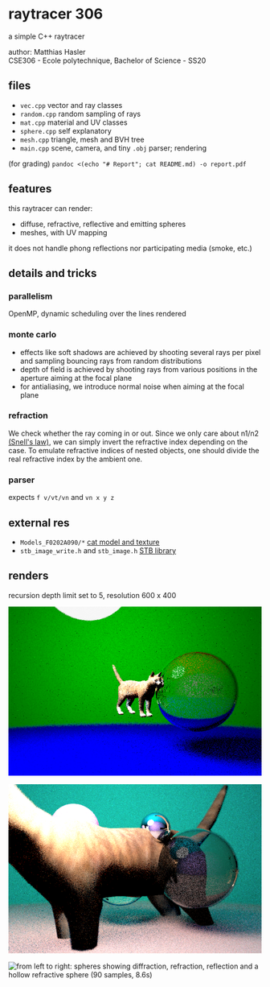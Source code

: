 # raytracer 306
a simple C++ raytracer  

author: Matthias Hasler  
CSE306 - Ecole polytechnique, Bachelor of Science - SS20  

## files
- `vec.cpp` vector and ray classes
- `random.cpp` random sampling of rays
- `mat.cpp` material and UV classes
- `sphere.cpp` self explanatory
- `mesh.cpp` triangle, mesh and BVH tree
- `main.cpp` scene, camera, and tiny `.obj` parser; rendering

(for grading)
`pandoc <(echo "# Report"; cat README.md) -o report.pdf`

## features
this raytracer can render:

- diffuse, refractive, reflective and emitting spheres
- meshes, with UV mapping

it does not handle phong reflections nor participating media (smoke, etc.)

## details and tricks
### parallelism
OpenMP, dynamic scheduling over the lines rendered

### monte carlo
- effects like soft shadows are achieved by shooting
several rays per pixel and sampling bouncing rays from random distributions
- depth of field is achieved by shooting rays from various positions
in the aperture aiming at the focal plane
- for antialiasing, we introduce normal noise when aiming at the focal plane

### refraction
We check whether the ray coming in or out.
Since we only care about n1/n2
[(Snell's law)](https://en.wikipedia.org/wiki/Snell%27s_law),
we can simply invert the refractive index depending on the case.
To emulate refractive indices of nested objects,
one should divide the real refractive index
by the ambient one.

### parser
expects `f v/vt/vn` and `vn x y z`

## external res
- `Models_F0202A090/*`
[cat model and texture](http://www.cadnav.com/3d-models/model-47556.html)
- `stb_image_write.h` and `stb_image.h`
[STB library](https://github.com/nothings/stb)

## renders
recursion depth limit set to 5, resolution 600 x 400

![little cat and hollow sphere (5 samples)](renders/cat2.png)

![big boi (20 samples. 2m53s)](renders/bigg.png)

![from left to right: spheres showing diffraction, refraction, reflection and
a hollow refractive sphere (90 samples, 8.6s)](renders/balls.png)
